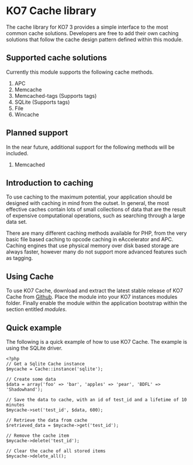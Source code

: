 KO7 Cache library
====================

The cache library for KO7 3 provides a simple interface to the most common cache solutions. Developers are free to add their own caching solutions that follow the cache design pattern defined within this module.

Supported cache solutions
-------------------------

Currently this module supports the following cache methods.

1. APC
2. Memcache
3. Memcached-tags (Supports tags)
4. SQLite (Supports tags)
5. File
6. Wincache

Planned support
---------------

In the near future, additional support for the following methods will be included.

1. Memcached

Introduction to caching
-----------------------

To use caching to the maximum potential, your application should be designed with caching in mind from the outset. In general, the most effective caches contain lots of small collections of data that are the result of expensive computational operations, such as searching through a large data set.

There are many different caching methods available for PHP, from the very basic file based caching to opcode caching in eAccelerator and APC. Caching engines that use physical memory over disk based storage are always faster, however many do not support more advanced features such as tagging.

Using Cache
-----------

To use KO7 Cache, download and extract the latest stable release of KO7 Cache from [Github](http://github.com/samsoir/koseven-cache). Place the module into your KO7 instances modules folder. Finally enable the module within the application bootstrap within the section entitled _modules_.

Quick example
-------------

The following is a quick example of how to use KO7 Cache. The example is using the SQLite driver.

	<?php
	// Get a Sqlite Cache instance  
	$mycache = Cache::instance('sqlite');
	
	// Create some data
	$data = array('foo' => 'bar', 'apples' => 'pear', 'BDFL' => 'Shadowhand');
	
	// Save the data to cache, with an id of test_id and a lifetime of 10 minutes
	$mycache->set('test_id', $data, 600);
	
	// Retrieve the data from cache
	$retrieved_data = $mycache->get('test_id');
	
	// Remove the cache item
	$mycache->delete('test_id');
	
	// Clear the cache of all stored items
	$mycache->delete_all();
